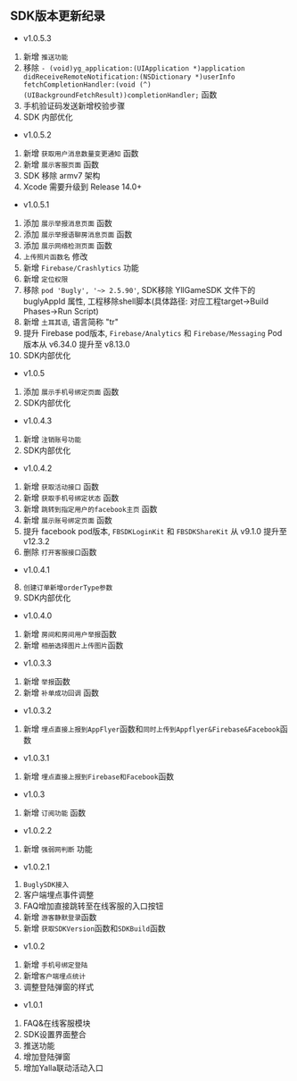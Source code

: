 
## SDK版本更新纪录 
- v1.0.5.3 
1. 新增 `推送功能` 
2. 移除 `- (void)yg_application:(UIApplication *)application didReceiveRemoteNotification:(NSDictionary *)userInfo fetchCompletionHandler:(void (^)(UIBackgroundFetchResult))completionHandler;` 函数
3. 手机验证码发送新增校验步骤
4. SDK 内部优化

- v1.0.5.2
1. 新增 `获取用户消息数量变更通知` 函数
2. 新增 `展示客服页面` 函数
3. SDK 移除 armv7 架构
4. Xcode 需要升级到 Release 14.0+

- v1.0.5.1
1. 添加 `展示举报消息页面` 函数
2. 添加 `展示举报语聊房消息页面` 函数
3. 添加 `展示网络检测页面` 函数
4. `上传照片函数名` 修改
5. 新增 `Firebase/Crashlytics` 功能 
6. 新增 `定位权限` 
7. 移除 `pod 'Bugly', '~> 2.5.90'`, SDK移除 YllGameSDK 文件下的 buglyAppId 属性, 工程移除shell脚本(具体路径: 对应工程target->Build Phases->Run Script)
8. 新增 `土耳其语`, 语言简称 "tr"
9. 提升 Firebase pod版本, `Firebase/Analytics` 和 `Firebase/Messaging` Pod 版本从 v6.34.0 提升至 v8.13.0
10. SDK内部优化

- v1.0.5
1. 添加 `展示手机号绑定页面` 函数
2. SDK内部优化

- v1.0.4.3
1. 新增 `注销账号功能`
2. SDK内部优化

- v1.0.4.2
1. 新增 `获取活动接口` 函数 
2. 新增 `获取手机号绑定状态` 函数 
3. 新增 `跳转到指定用户的facebook主页` 函数 
4. 新增 `展示账号绑定页面` 函数 
5. 提升 facebook pod版本, `FBSDKLoginKit` 和 `FBSDKShareKit` 从 v9.1.0 提升至 v12.3.2
6. 删除 `打开客服接口`函数

- v1.0.4.1
8. `创建订单新增orderType参数`
9. SDK内部优化

- v1.0.4.0 
1. 新增 `房间和房间用户举报`函数 
2. 新增 `相册选择图片上传图片`函数 

- v1.0.3.3  
1. 新增 `举报`函数 
2. 新增 `补单成功回调` 函数

- v1.0.3.2  
1. 新增 `埋点直接上报到AppFlyer`函数和`同时上传到Appflyer&Firebase&Facebook`函数 

- v1.0.3.1  
1. 新增 `埋点直接上报到Firebase和Facebook`函数 

- v1.0.3
1. 新增 `订阅功能` 函数

- v1.0.2.2  
1. 新增 `强弱网判断` 功能

- v1.0.2.1  
1. `BuglySDK接入` 
2. 客户端埋点事件调整 
3. FAQ增加直接跳转至在线客服的入口按钮
4. 新增 `游客静默登录`函数 
5. 新增 `获取SDKVersion`函数和`SDKBuild`函数 
          
- v1.0.2 
1. 新增 `手机号绑定登陆`
2. 新增`客户端埋点统计`
3. 调整登陆弹窗的样式
  
- v1.0.1 
1. FAQ&在线客服模块
2. SDK设置界面整合
3. 推送功能
4. 增加登陆弹窗
5. 增加Yalla联动活动入口
